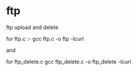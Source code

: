 # ftp
ftp upload and delete


for ftp.c :-
gcc ftp.c -o ftp -lcurl

and

for ftp_delete.c
gcc ftp_delete.c -o ftp_delete -lcurl
